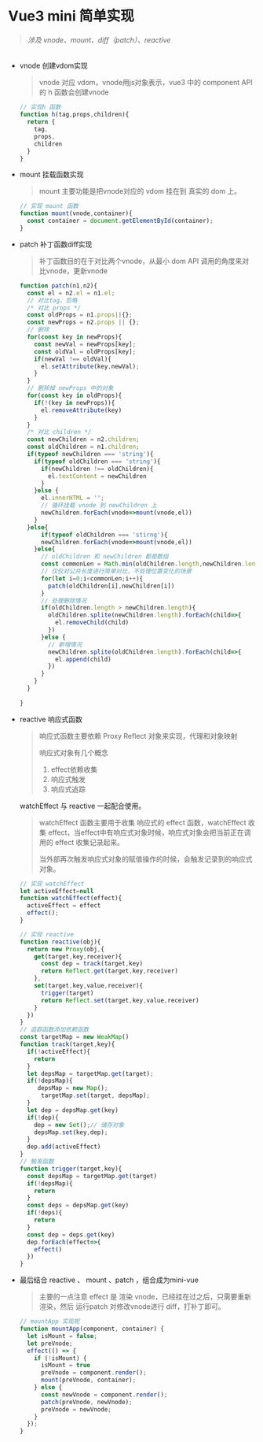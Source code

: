 # Vue3 mini 简单实现

> ###### 涉及 vnode、mount、diff（patch）、reactive

- vnode 创建vdom实现

  > vnode 对应 vdom，vnode用js对象表示，vue3 中的 component API 的 h 函数会创建vnode

  ```js
  // 实现h 函数
  function h(tag,props,children){
    return {
      tag,
      props,
      children
    }
  }
  ```

- mount 挂载函数实现

  > mount 主要功能是把vnode对应的 vdom 挂在到 真实的 dom 上。

  ```js
  // 实现 mount 函数
  function mount(vnode,container){
    const container = document.getElementById(container);
  }
  ```

- patch 补丁函数diff实现

  > 补丁函数目的在于对比两个vnode，从最小 dom API 调用的角度来对比vnode，更新vnode

  ```js
  function patch(n1,n2){
    const el = n2.el = n1.el;
    // 对比tag，忽略
    /* 对比 props */
    const oldProps = n1.props||{};
    const newProps = n2.props || {};
    // 删除
    for(const key in newProps){
      const newVal = newProps[key];
      const oldVal = oldProps[key];
      if(newVal !== oldVal){
        el.setAttribute(key,newVal);
      }
    }
    // 删除掉 newProps 中的对象
    for(const key in oldProps){
      if(!(key in newProps)){
        el.removeAttribute(key)
      }
    }
    /* 对比 children */
    const newChildren = n2.children;
    const oldChildren = n1.children;
    if(typeof newChildren === 'string'){
      if(typeof oldChildren === 'string'){
        if(newChildren !== oldChildren){
          el.textContent = newChildren
        }
      }else {
        el.innerHTML = '';
        // 循环挂载 vnode 到 newChildren 上
        newChildren.forEach(vnode=>mount(vnode,el))
      }
    }else{
     	if(typeof oldChildren === 'stirng'){
        newChildren.forEach(vnode=>mount(vnode,el))
      }else{
        // oldChildren 和 newChildren 都是数组
        const commonLen = Math.min(oldChildren.length,newChildren.length);
        // 仅仅对公共长度进行简单对比，不处理位置变化的场景
        for(let i=0;i<commonLen;i++){
          patch(oldChildren[i],newChildren[i])
        }
        // 处理删除情况
        if(oldChildren.length > newChildren.length){
          oldChildren.splite(newChildren.length).forEach(child=>{
            el.removeChild(child)
          })
        }else {
          // 新增情况
          newChildren.splite(oldChildren.length).forEach(child=>{
            el.append(child)
          })
        }
      }
    }
    
  }
  ```

- reactive 响应式函数

  > 响应式函数主要依赖 Proxy Reflect 对象来实现，代理和对象映射
  >
  > 响应式对象有几个概念
  >
  > 1. effect依赖收集
  > 2. 响应式触发
  > 3. 响应式追踪

  watchEffect 与 reactive 一起配合使用。

  > watchEffect 函数主要用于收集 响应式的 effect 函数，watchEffect 收集 effect，当effect中有响应式对象时候，响应式对象会把当前正在调用的 effect 收集记录起来。
  >
  > 当外部再次触发响应式对象的赋值操作的时候，会触发记录到的响应式对象。

  ```js
  // 实现 watchEffect
  let activeEffect=null
  function watchEffect(effect){
    activeEffect = effect
    effect();
  }
  
  // 实现 reactive
  function reactive(obj){
    return new Proxy(obj,{
      get(target,key,receiver){
       	const dep = track(target,key)
        return Reflect.get(target,key,receiver)
      },
      set(target,key,value,receiver){
        trigger(target)
        return Reflect.set(target,key,value,receiver)
      }
    })
  }
  // 追踪函数添加依赖函数
  const targetMap = new WeakMap()
  function track(target,key){
    if(!activeEffect){
      return 
    }
    let depsMap = targetMap.get(target);
    if(!depsMap){
       depsMap = new Map();
      	targetMap.set(target, depsMap);
    }
    let dep = depsMap.get(key)
    if(!dep){
      dep = new Set();// 储存对象
      depsMap.set(key,dep);
    }
    dep.add(activeEffect)
  }
  // 触发函数
  function trigger(target,key){
    const depsMap = targetMap.get(target)
    if(!depsMap){
      return
    }
    const deps = depsMap.get(key)
    if(!deps){
      return 
    }
    const dep = deps.get(key)
    dep.forEach(effect=>{
      effect()
    })
  }
  ```

- 最后结合 reactive 、 mount 、patch ，组合成为mini-vue

  > 主要的一点注意 effect 是 渲染 vnode，已经挂在过之后，只需要重新渲染，然后 运行patch 对修改vnode进行 diff，打补丁即可。

  ```js
  // mountApp 实现呢
  function mountApp(component, container) {
    let isMount = false;
    let preVnode;
    effect(() => {
      if (!isMount) {
        isMount = true
        preVnode = component.render();
        mount(preVnode, container);
      } else {
        const newVnode = component.render();
        patch(preVnode, newVnode);
        preVnode = newVnode;
      }
    });
  }
  ```

  